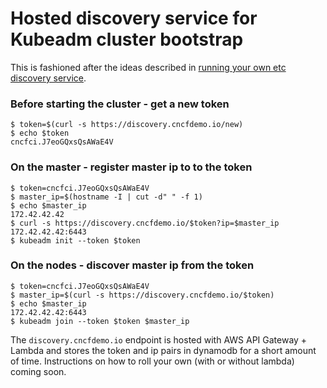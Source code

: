 # Hosted discovery service for Kubeadm cluster bootstrap

This is fashioned after the ideas described in [running your own etc discovery service](https://coreos.com/os/docs/latest/cluster-discovery.html#running-your-own-discovery-service).


### Before starting the cluster - get a new token

```
$ token=$(curl -s https://discovery.cncfdemo.io/new)
$ echo $token
cncfci.J7eoGQxsQsAWaE4V
```

### On the master - register master ip to to the token

```
$ token=cncfci.J7eoGQxsQsAWaE4V
$ master_ip=$(hostname -I | cut -d" " -f 1)
$ echo $master_ip
172.42.42.42
$ curl -s https://discovery.cncfdemo.io/$token?ip=$master_ip
172.42.42.42:6443
$ kubeadm init --token $token
```

### On the nodes - discover master ip from the token

```
$ token=cncfci.J7eoGQxsQsAWaE4V
$ master_ip=$(curl -s https://discovery.cncfdemo.io/$token)
$ echo $master_ip
172.42.42.42:6443
$ kubeadm join --token $token $master_ip
```

The `discovery.cncfdemo.io` endpoint is hosted with AWS API Gateway + Lambda and stores the token and ip pairs in dynamodb for a short amount of time. Instructions on how to roll your own (with or without lambda) coming soon.
